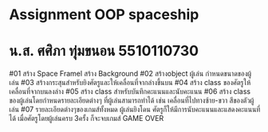 # Assignment OOP spaceship
# น.ส. ศศิภา ทุ่มขนอน 5510110730

#01 สร้าง Space Framel สร้าง Background
#02 สร้างobject ผู้เล่น กำหนดขนาดของผู้เล่น
#03 สร้างกระสุนสำหรับยิงศัตรูและให้เคลื่อนที่จากล่างขึ้นบน
#04 สร้าง class  ของศัตรูให้เคลื่อนที่จากบนลงล่าง
#05 สร้าง class สำหรับบันทึกคะแนนและนับคะแนน
#06 สร้าง class ของผู้เล่นโดยกำหนดรายละเอียดต่างๆ ที่ผู้เล่นสามารถทำได้ เช่น เคลื่อนที่ไปทางซ้าย-ขวา สีของตัวผู้เล่น
#07 รายละเอียดต่างๆของเกมส์ทั้งหมด ผู้เล่นยิงโดน ศัตรูก็ให้มีการนับคะแนนและแสดงคะแนนที่ได้ เมื่อศัตรูโดยผู้เล่นครบ 3ครั้ง ก็จะจบเกมส์ GAME OVER
